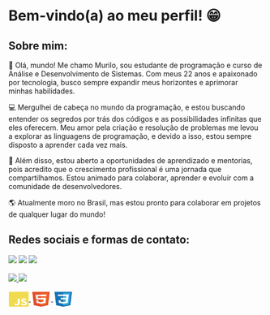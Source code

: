 # Bem-vindo(a) ao meu perfil! 😁

## Sobre mim:

👋 Olá, mundo! Me chamo Murilo, sou estudante de programação e curso de Análise e Desenvolvimento de Sistemas. Com meus 22 anos e apaixonado por tecnologia, busco sempre expandir meus horizontes e aprimorar minhas habilidades.

💻 Mergulhei de cabeça no mundo da programação, e estou buscando entender os segredos por trás dos códigos e as possibilidades infinitas que eles oferecem. Meu amor pela criação e resolução de problemas me levou a explorar as linguagens de programação, e devido a isso, estou sempre disposto a aprender cada vez mais.

🌟 Além disso, estou aberto a oportunidades de aprendizado e mentorias, pois acredito que o crescimento profissional é uma jornada que compartilhamos. Estou animado para colaborar, aprender e evoluir com a comunidade de desenvolvedores.

🌎 Atualmente moro no Brasil, mas estou pronto para colaborar em projetos de qualquer lugar do mundo!
 
## Redes sociais e formas de contato:
 
<div> 
  <a href="https://instagram.com/murilodays" target="_blank"><img src="https://img.shields.io/badge/-Instagram-%23E4405F?style=for-the-badge&logo=instagram&logoColor=white" target="_blank"></a>
  <a href="https://www.linkedin.com/in/murilodays/" target="_blank"><img src="https://img.shields.io/badge/-LinkedIn-%230077B5?style=for-the-badge&logo=linkedin&logoColor=white" target="_blank"></a>
  <a href = "mailto:contatomurilodays@gmail.com"><img src="https://img.shields.io/badge/Gmail-D14836?style=for-the-badge&logo=gmail&logoColor=white"></a>
</div>

<br>

 <div>
   <a href="https://github.com/murilodays">
   <img height="180em" src="https://github-readme-stats.vercel.app/api?username=murilodays&show_icons=true&theme=slateorange&include_all_commits=true&count_private=true"/>
   <img height="180em" src="https://github-readme-stats.vercel.app/api/top-langs/?username=murilodays&layout=compact&langs_count=6&theme=slateorange"/>
</div>
    
<div style="display: inline_block"><br>
  <img align="center" alt="Js" height="30" width="40" src="https://raw.githubusercontent.com/devicons/devicon/master/icons/javascript/javascript-plain.svg">
  <img align="center" alt="HTML" height="30" width="40" src="https://raw.githubusercontent.com/devicons/devicon/master/icons/html5/html5-original.svg">
  <img align="center" alt="CSS" height="30" width="40" src="https://raw.githubusercontent.com/devicons/devicon/master/icons/css3/css3-original.svg">
</div>
